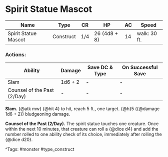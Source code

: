 # Spirit Statue Mascot

| Name | Type | CR | HP | AC | Speed |
|------|------|----|----|----|-------|
| Spirit Statue Mascot | Construct | 1/4 | 26 (4d8 + 8) | 14 | walk: 30 ft. |

### Actions:

| Ability | Damage | Save DC & Type | On Successful Save |
|---------|--------|----------------|--------------------|
| Slam | 1d6 + 2 | - | - |
| Counsel of the Past (2/Day) | - | - | - |


**Slam.** {@atk mw} {@hit 4} to hit, reach 5 ft., one target. {@h}5 ({@damage 1d6 + 2}) bludgeoning damage.

**Counsel of the Past (2/Day).** The spirit statue touches one creature. Once within the next 10 minutes, that creature can roll a {@dice d4} and add the number rolled to one ability check of its choice, immediately after rolling the {@dice d20}.

^Tags: #monster #type_construct